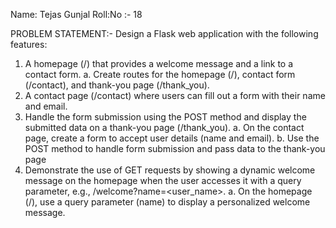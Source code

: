 Name: Tejas Gunjal 
Roll:No :- 18

PROBLEM STATEMENT:-
Design a Flask web application with the following features:
1.	A homepage (/) that provides a welcome message and a link to a contact form.
a.	Create routes for the homepage (/), contact form (/contact), and thank-you page (/thank_you).
2.	A contact page (/contact) where users can fill out a form with their name and email.
3.	Handle the form submission using the POST method and display the submitted data on a thank-you page (/thank_you).
a.	On the contact page, create a form to accept user details (name and email).
b.	Use the POST method to handle form submission and pass data to the thank-you page
4.	Demonstrate the use of GET requests by showing a dynamic welcome message on the homepage when the user accesses it with a query parameter, e.g., /welcome?name=<user_name>.
a.	On the homepage (/), use a query parameter (name) to display a personalized welcome message.
